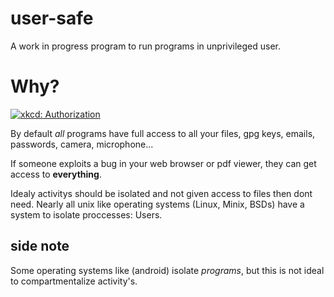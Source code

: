# user-safe

A work in progress program to run programs in unprivileged user.

# Why?

[![xkcd: Authorization](https://imgs.xkcd.com/comics/authorization_2x.png)](https://xkcd.com/1200/)

By default *all* programs have full access to all your files, gpg keys, emails, passwords, camera, microphone...

If someone exploits a bug in your web browser or pdf viewer, they can get access to **everything**.

Idealy activitys should be isolated and not given access to files then dont need.
Nearly all unix like operating systems (Linux, Minix, BSDs) have a system to isolate proccesses: Users.

## side note

Some operating systems like (android) isolate *programs*, but this is not ideal to compartmentalize activity's.
